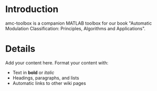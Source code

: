 # Introduction #

amc-toolbox is a companion MATLAB toolbox for our book "Automatic Modulation Classification: Principles, Algorithms and Applications".


# Details #

Add your content here.  Format your content with:
  * Text in **bold** or _italic_
  * Headings, paragraphs, and lists
  * Automatic links to other wiki pages